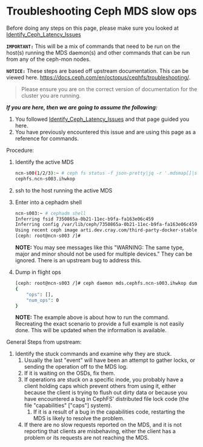 # Troubleshooting Ceph MDS slow ops

Before doing any steps on this page, please make sure you looked at [Identify_Ceph_Latency_Issues](Identify_Ceph_Latency_Issues.md)

**`IMPORTANT:`** This will be a mix of commands that need to be run on the host(s) running the MDS daemon(s) and other commands that can be run from any of the ceph-mon nodes.

**`NOTICE:`** These steps are based off upstream documentation. This can be viewed here.  https://docs.ceph.com/en/octopus/cephfs/troubleshooting/.

> Please ensure you are on the correct version of documentation for the cluster you are running.

***If you are here, then we are going to assume the following:***

1. You followed [Identify_Ceph_Latency_Issues](Identify_Ceph_Latency_Issues.md) and that page guided you here.
2. You have previously encountered this issue and are using this page as a reference for commands.

Procedure:

1. Identify the active MDS

   ```bash
   ncn-s00(1/2/3):~ # ceph fs status -f json-pretty|jq -r '.mdsmap[]|select(.state=="active")|.name'
   cephfs.ncn-s003.ihwkop
   ```

2. ssh to the host running the active MDS
3. Enter into a cephadm shell

   ```bash
   ncn-s003:~ # cephadm shell
   Inferring fsid 7350865a-0b21-11ec-b9fa-fa163e06c459
   Inferring config /var/lib/ceph/7350865a-0b21-11ec-b9fa-fa163e06c459/mon.ncn-s003/config
   Using recent ceph image arti.dev.cray.com/third-party-docker-stable-local/ceph/   ceph@sha256:70536e31b29a4241999ec4fd13d93e5860a5ffdc5467911e57e6bf04dfe68337
   [ceph: root@ncn-s003 /]#
   ```

   **NOTE:** You may see messages like this "WARNING: The same type, major and minor should not be used for multiple devices."  They can be ignored. There is an upstream bug to address this.

4. Dump in flight ops

   ```bash
   [ceph: root@ncn-s003 /]# ceph daemon mds.cephfs.ncn-s003.ihwkop dump_ops_in_flight
   {
       "ops": [],
       "num_ops": 0
   }
   ```

   **NOTE:**  The example above is about how to run the command. Recreating the exact scenario to provide a full example is not easily done. This will be updated when the information is available.

General Steps from upstream:

1. Identify the stuck commands and examine why they are stuck.
   1. Usually the last "event" will have been an attempt to gather locks, or sending the operation off to the MDS log.
   2. If it is waiting on the OSDs, fix them.
   3. If operations are stuck on a specific inode, you probably have a client holding caps which prevent others from using it, either because the client is trying to flush out dirty data or because you have encountered a bug in CephFS' distributed file lock code (the file "capabilities" ["caps"] system).
      1. If it is a result of a bug in the capabilities code, restarting the MDS is likely to resolve the problem.
   4. If there are no slow requests reported on the MDS, and it is not reporting that clients are misbehaving, either the client has a problem or its requests are not reaching the MDS.